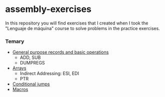 # assembly-exercises
In this repository you will find exercises that I created when I took the "Lenguaje de máquina" course to solve problems in the practice exercises.

### Temary
* [General purpose records and basic operations](https://github.com/GookamDguez/assembly-exercises/tree/master/registros_y_operaciones_basicas)
  - ADD, SUB
  - DUMPREGS
* [Arrays](https://github.com/GookamDguez/assembly-exercises/tree/master/arrays)
  - Indirect Addressing: ESI, EDI
  - PTR
* [Conditional jumps](https://github.com/GookamDguez/assembly-exercises/tree/master/Saltos_condicionales)
* [Macros](https://github.com/GookamDguez/assembly-exercises/tree/master/macros)
